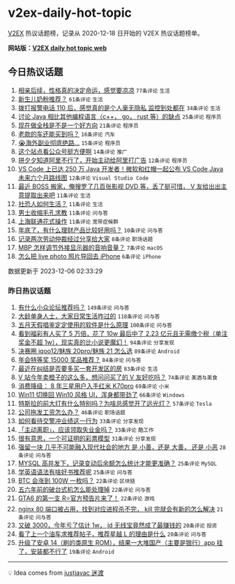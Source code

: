 # v2ex-daily-hot-topic

[V2EX](https://www.v2ex.com/) 热议话题榜，记录从 2020-12-18 日开始的 V2EX 热议话题榜单。

**网站版：[V2EX daily hot topic web](https://boojack.github.io/v2ex-daily-hot-topic-web/)**

## 今日热议话题

<!-- TODAY BEGIN -->

1. [相亲后续，性格真的决定命运，感觉要凉凉](https://www.v2ex.com/t/997941) `77条评论` `生活`
1. [新生儿奶粉推荐？](https://www.v2ex.com/t/997942) `61条评论` `生活`
1. [拨打报警电话 110 后，感觉真的是个人毫无隐私 监控到处都在](https://www.v2ex.com/t/997954) `34条评论` `生活`
1. [讨论 Java 相比其他编程语言（c++， go， rust 等）的缺点](https://www.v2ex.com/t/997966) `25条评论` `程序员`
1. [现在做全栈是不是一个好方向](https://www.v2ex.com/t/997956) `21条评论` `程序员`
1. [老款的车还能买到吗？](https://www.v2ex.com/t/997938) `16条评论` `汽车`
1. [😭海外副业彻底绝路...](https://www.v2ex.com/t/997957) `15条评论` `程序员`
1. [这个站点看公众号挺方便啊](https://www.v2ex.com/t/997946) `14条评论` `推广`
1. [拼夕夕知道阿里不行了，开始主动给阿里打广告](https://www.v2ex.com/t/997968) `12条评论` `程序员`
1. [VS Code 上已达 250 万 Java 开发者！微软和红帽一起公布 VS Code Java 未来六个月路线图](https://www.v2ex.com/t/997959) `12条评论` `Visual Studio Code`
1. [最近 BOSS 搬家，俺搜罗了几百张影视 DVD 等，丢了挺可惜， V 友给出出主意提取出来吧](https://www.v2ex.com/t/997953) `11条评论` `生活`
1. [社恐人如何生活？](https://www.v2ex.com/t/997952) `11条评论` `生活`
1. [男士收缩毛孔求教](https://www.v2ex.com/t/997951) `11条评论` `问与答`
1. [上海联通花式操作](https://www.v2ex.com/t/997940) `11条评论` `宽带症候群`
1. [年底了，有什么理财产品比较好用吗？](https://www.v2ex.com/t/997950) `10条评论` `问与答`
1. [记录两次劳动仲裁经过分享给大家](https://www.v2ex.com/t/997974) `8条评论` `职场话题`
1. [MBP 怎样调节外接显示器的音响音量？](https://www.v2ex.com/t/997975) `7条评论` `macOS`
1. [怎么把 live photo 照片导回去 iPhone](https://www.v2ex.com/t/997947) `6条评论` `iPhone`

数据更新于 2023-12-06 02:33:29

<!-- TODAY END -->

### 昨日热议话题

<!-- YESTERDAY BEGIN -->

1. [有什么小众论坛推荐吗？](https://www.v2ex.com/t/997648) `149条评论` `问与答`
1. [大龄单身人士，大家日常生活咋过的](https://www.v2ex.com/t/997682) `118条评论` `问与答`
1. [五月天假唱鉴定定使用的软件是什么原理](https://www.v2ex.com/t/997696) `100条评论` `问与答`
1. [看到福彩有人买了 5 万倍，花了 10w 最后中了 2.23 亿元且无需缴个税（单注奖金不超 1w），现实真的比小说更魔幻！](https://www.v2ex.com/t/997655) `94条评论` `分享发现`
1. [决赛圈 iqoo12/魅族 20pro/魅族 21 怎么选](https://www.v2ex.com/t/997747) `89条评论` `Android`
1. [年会特等奖 15000 奖品推荐？](https://www.v2ex.com/t/997755) `84条评论` `问与答`
1. [最近在纠结是否要多买一套开发区的房](https://www.v2ex.com/t/997706) `83条评论` `生活`
1. [V 站今年卖橙子的这么多，想问问买了的 V 友好吃吗？](https://www.v2ex.com/t/997666) `74条评论` `美酒与美食`
1. [消费降级： 8 年三星用户入手红米 K70pro](https://www.v2ex.com/t/997722) `69条评论` `小米`
1. [Win11 切换回 Win10 风格 UI，浑身都带劲了](https://www.v2ex.com/t/997686) `66条评论` `Windows`
1. [特斯拉的前大灯有什么特别吗？为啥总感觉开了远光灯？](https://www.v2ex.com/t/997685) `57条评论` `Tesla`
1. [公司拖发工资怎么办？](https://www.v2ex.com/t/997653) `46条评论` `职场话题`
1. [如何看待交警冲业绩这一行为](https://www.v2ex.com/t/997896) `33条评论` `分享发现`
1. [「主动离职」，应该领取失业金吗？](https://www.v2ex.com/t/997792) `33条评论` `酷工作`
1. [很有意思，一个可证明的彩票模型](https://www.v2ex.com/t/997734) `31条评论` `分享发现`
1. [强留一块 几乎不可能融入现代社会的地方 是 小善，还是 大善， 还是 小恶](https://www.v2ex.com/t/997908) `28条评论` `问与答`
1. [MYSQL 高并发下，记录变动后余额怎么统计才能更准确？](https://www.v2ex.com/t/997702) `25条评论` `MySQL`
1. [学英语语法有啥好书推荐呢](https://www.v2ex.com/t/997650) `25条评论` `问与答`
1. [BTC 会涨到 100W 一枚吗？](https://www.v2ex.com/t/997721) `22条评论` `区块链`
1. [五六年前的破台式机怎么能处理掉](https://www.v2ex.com/t/997705) `22条评论` `问与答`
1. [GTA6 的第一支 R⭐️官方预告片来了！](https://www.v2ex.com/t/997646) `22条评论` `游戏`
1. [nginx 80 端口被占用，找到对应进程杀不完， kill 完就会有新的怎么解决](https://www.v2ex.com/t/997692) `21条评论` `问与答`
1. [又破 3000，今年亏了估计 1w， jd 无线宝竟然成了最赚钱的](https://www.v2ex.com/t/997781) `20条评论` `投资`
1. [看了上一个油车求推荐帖子，推荐星越 L 的理由是什么](https://www.v2ex.com/t/997720) `20条评论` `问与答`
1. [升级了安卓 14（刷的类原生 ROM），结果一大堆国产（主要是银行）app 挂了，安装都不行了](https://www.v2ex.com/t/997840) `19条评论` `Android`

<!-- YESTERDAY END -->

---

💡 Idea comes from [justjavac 迷渡](https://github.com/justjavac/)
